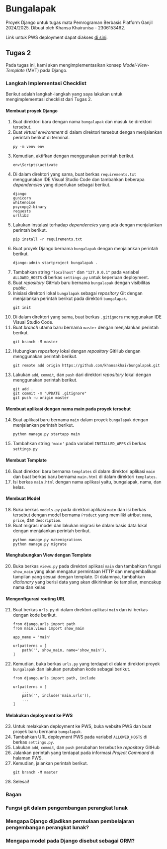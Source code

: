 # Bungalapak
Proyek Django untuk tugas mata Pemrograman Berbasis Platform Ganjil 2024/2025. Dibuat oleh Khansa Khairunisa - 2306153462.

Link untuk PWS deployment dapat diakses [di sini](http://khansa-khairunisa31-bungalapak.pbp.cs.ui.ac.id/).

## Tugas 2 
Pada tugas ini, kami akan mengimplementasikan konsep *Model-View-Template* (MVT) pada Django.

### Langkah Implementasi Checklist
Berikut adalah langkah-langkah yang saya lakukan untuk mengimplementasi checklist dari Tugas 2.

#### Membuat proyek Django
1. Buat direktori baru dengan nama `bungalapak` dan masuk ke direktori tersebut.
2. Buat *virtual environment* di dalam direktori tersebut dengan menjalankan perintah berikut di terminal.
    ```
    py -m venv env
    ```
3. Kemudian, aktifkan dengan menggunakan perintah berikut.
    ```
    env\Scripts\activate
    ```
4. Di dalam direktori yang sama, buat berkas `requirements.txt` menggunakan IDE Visual Studio Code dan tambahkan beberapa *dependencies* yang diperlukan sebagai berikut.
    ```
    django
    gunicorn
    whitenoise
    psycopg2-binary
    requests
    urllib3
    ```
5. Lakukan instalasi terhadap *dependencies* yang ada dengan menjalankan perintah berikut.
    ```
    pip install -r requirements.txt
    ```
6. Buat proyek Django bernama `bungalapak` dengan menjalankan perintah berikut.
    ```
    django-admin startproject bungalapak .
    ```
7. Tambahkan string `"localhost"` dan `"127.0.0.1"` pada variabel `ALLOWED_HOSTS` di berkas `settings.py` untuk keperluan deployment.
8. Buat *repository* GitHub baru bernama `bungalapak` dengan visibilitas *public*. 
9. Inisiasi direktori lokal `bungalapak` sebagai *repository* Git dengan menjalankan perintah berikut pada direktori `bungalapak`.
    ```
    git init
    ```
10. Di dalam direktori yang sama, buat berkas `.gitignore` menggunakan IDE Visual Studio Code.
11. Buat *branch* utama baru bernama `master` dengan menjalankan perintah berikut.
    ```
    git branch -M master
    ```
12. Hubungkan *repository* lokal dengan *repository* GitHub dengan menggunakan perintah berikut.
    ```
    git remote add origin https://github.com/khansakhai/bungalapak.git
    ```
13. Lakukan `add`, `commit`, dan `push` dari direktori *repository* lokal dengan menggunakan perintah berikut.
    ```
    git add .
    git commit -m "UPDATE .gitignore"
    git push -u origin master
    ```

#### Membuat aplikasi dengan nama main pada proyek tersebut
14. Buat aplikasi baru bernama `main` dalam proyek `bungalapak` dengan menjalankan perintah berikut.
    ```
    python manage.py startapp main
    ```
15. Tambahkan string `'main'` pada variabel `INSTALLED_APPS` di berkas `settings.py`

#### Membuat Template
16. Buat direktori baru bernama `templates` di dalam direktori aplikasi `main` dan buat berkas baru bernama `main.html` di dalam direktori `templates`. 
17. Isi berkas `main.html` dengan nama aplikasi yaitu, bungalapak, nama, dan kelas.

#### Membuat Model
18. Buka berkas `models.py` pada direktori aplikasi `main` dan isi berkas tersebut dengan model bernama `Product` yang memiliki atribut `name`, `price`, dan `description`. 
19. Buat migrasi model dan lakukan migrasi ke dalam basis data lokal dengan menjalankan perintah berikut.
    ```
    python manage.py makemigrations
    python manage.py migrate
    ```

#### Menghubungkan View dengan Template
20. Buka berkas `views.py` pada direktori aplikasi `main` dan tambahkan fungsi `show_main` yang akan mengatur permintaan HTTP dan mengembalikan tampilan yang sesuai dengan template. Di dalamnya, tambahkan *dictionary* yang berisi data yang akan dikirimkan ke tampilan, mencakup nama dan kelas

#### Mengonfigurasi routing URL
21. Buat berkas `urls.py` di dalam direktori aplikasi `main` dan isi berkas dengan kode berikut.
    ```
    from django.urls import path
    from main.views import show_main

    app_name = 'main'

    urlpatterns = [
        path('', show_main, name='show_main'),
    ]
    ```
22. Kemudian, buka berkas `urls.py` yang terdapat di dalam direktori proyek `bungalapak` dan lakukan perubahan kode sebagai berikut.
    ```
    from django.urls import path, include

    urlpatterns = [
        ...
        path('', include('main.urls')),
        ...
    ]
    ```

#### Melakukan deployment ke PWS
23. Untuk melakukan deployment ke PWS, buka website PWS dan buat proyek baru bernama `bungalapak`. 
24. Tambahkan URL deployment PWS pada variabel `ALLOWED_HOSTS` di berkas `settings.py`. 
25. Lakukan `add`, `commit`, dan `push` perubahan tersebut ke *repository* GitHub
26. Jalankan perintah yang terdapat pada informasi *Project Command* di halaman PWS. 
27. Kemudian, jalankan perintah berikut.
    ```
    git branch -M master
    ```
28. Selesai!

### Bagan

### Fungsi git dalam pengembangan perangkat lunak

### Mengapa Django dijadikan permulaan pembelajaran pengembangan perangkat lunak?

### Mengapa model pada Django disebut sebagai ORM?
